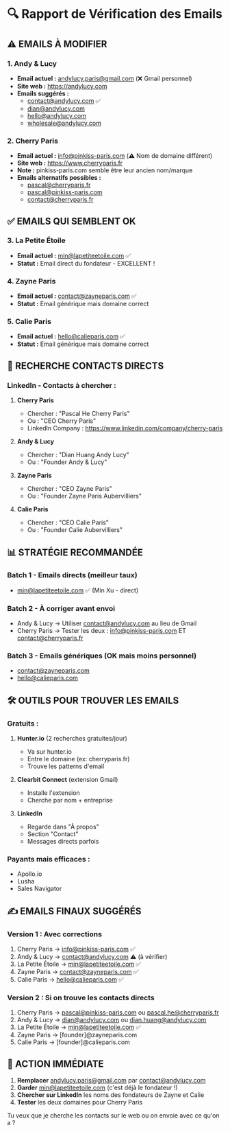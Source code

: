 # 🔍 Rapport de Vérification des Emails

## ⚠️ EMAILS À MODIFIER

### 1. Andy & Lucy
- **Email actuel :** andylucy.paris@gmail.com (❌ Gmail personnel)
- **Site web :** https://andylucy.com
- **Emails suggérés :**
  - contact@andylucy.com ✅
  - dian@andylucy.com
  - hello@andylucy.com
  - wholesale@andylucy.com

### 2. Cherry Paris  
- **Email actuel :** info@pinkiss-paris.com (⚠️ Nom de domaine différent)
- **Site web :** https://www.cherryparis.fr
- **Note :** pinkiss-paris.com semble être leur ancien nom/marque
- **Emails alternatifs possibles :**
  - pascal@cherryparis.fr
  - pascal@pinkiss-paris.com
  - contact@cherryparis.fr

## ✅ EMAILS QUI SEMBLENT OK

### 3. La Petite Étoile
- **Email actuel :** min@lapetiteetoile.com ✅
- **Statut :** Email direct du fondateur - EXCELLENT !

### 4. Zayne Paris
- **Email actuel :** contact@zayneparis.com ✅
- **Statut :** Email générique mais domaine correct

### 5. Calie Paris
- **Email actuel :** hello@calieparis.com ✅
- **Statut :** Email générique mais domaine correct

## 🔎 RECHERCHE CONTACTS DIRECTS

### LinkedIn - Contacts à chercher :

1. **Cherry Paris**
   - Chercher : "Pascal He Cherry Paris"
   - Ou : "CEO Cherry Paris"
   - LinkedIn Company : https://www.linkedin.com/company/cherry-paris

2. **Andy & Lucy**
   - Chercher : "Dian Huang Andy Lucy"
   - Ou : "Founder Andy & Lucy"

3. **Zayne Paris**
   - Chercher : "CEO Zayne Paris"
   - Ou : "Founder Zayne Paris Aubervilliers"

4. **Calie Paris**
   - Chercher : "CEO Calie Paris"
   - Ou : "Founder Calie Aubervilliers"

## 📊 STRATÉGIE RECOMMANDÉE

### Batch 1 - Emails directs (meilleur taux)
- min@lapetiteetoile.com ✅ (Min Xu - direct)

### Batch 2 - À corriger avant envoi
- Andy & Lucy → Utiliser contact@andylucy.com au lieu de Gmail
- Cherry Paris → Tester les deux : info@pinkiss-paris.com ET contact@cherryparis.fr

### Batch 3 - Emails génériques (OK mais moins personnel)
- contact@zayneparis.com
- hello@calieparis.com

## 🛠 OUTILS POUR TROUVER LES EMAILS

### Gratuits :
1. **Hunter.io** (2 recherches gratuites/jour)
   - Va sur hunter.io
   - Entre le domaine (ex: cherryparis.fr)
   - Trouve les patterns d'email

2. **Clearbit Connect** (extension Gmail)
   - Installe l'extension
   - Cherche par nom + entreprise

3. **LinkedIn**
   - Regarde dans "À propos"
   - Section "Contact"
   - Messages directs parfois

### Payants mais efficaces :
- Apollo.io
- Lusha
- Sales Navigator

## ✍️ EMAILS FINAUX SUGGÉRÉS

### Version 1 : Avec corrections
1. Cherry Paris → info@pinkiss-paris.com ✅
2. Andy & Lucy → contact@andylucy.com ⚠️ (à vérifier)
3. La Petite Étoile → min@lapetiteetoile.com ✅
4. Zayne Paris → contact@zayneparis.com ✅
5. Calie Paris → hello@calieparis.com ✅

### Version 2 : Si on trouve les contacts directs
1. Cherry Paris → pascal@pinkiss-paris.com ou pascal.he@cherryparis.fr
2. Andy & Lucy → dian@andylucy.com ou dian.huang@andylucy.com
3. La Petite Étoile → min@lapetiteetoile.com ✅
4. Zayne Paris → [founder]@zayneparis.com
5. Calie Paris → [founder]@calieparis.com

## 🎯 ACTION IMMÉDIATE

1. **Remplacer** andylucy.paris@gmail.com par contact@andylucy.com
2. **Garder** min@lapetiteetoile.com (c'est déjà le fondateur !)
3. **Chercher sur LinkedIn** les noms des fondateurs de Zayne et Calie
4. **Tester** les deux domaines pour Cherry Paris

Tu veux que je cherche les contacts sur le web ou on envoie avec ce qu'on a ?